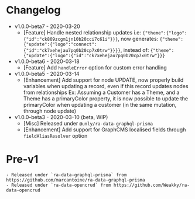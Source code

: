 Changelog
===


- v1.0.0-beta7 - 2020-03-20
    - [Feature] Handle nested relationship updates
        i.e: `{"theme":{"logo":{"id":"ck809zcgm1jn10b20cci7c61i"}}}`, now generates: 
        `{"theme":{"update":{"logo":"connect":{"id":"ck7xehejau7pq0b20cp7x0trw"}}}}`, instead of: 
        `{"theme":{"update":{"logo":{"id":"ck7xehejau7pq0b20cp7x0trw"}}}`
- v1.0.0-beta6 - 2020-03-18
    - [Feature] Add `handleError` option for custom error handling
- v1.0.0-beta5 - 2020-03-14
    - [Enhancement] Add support for node UPDATE, now properly build variables when updating a record, even if this record updates nodes from relationships
        Ex: Assuming a Customer has a Theme, and a Theme has a primaryColor property, it is now possible to update the primaryColor when updating a customer (in the same mutation, through node update)
- v1.0.0-beta3 - 2020-03-10 (beta, WIP)
    - [Misc] Released under `@unly/ra-data-graphql-prisma`
    - [Enhancement] Add support for GraphCMS localised fields through `fieldAliasResolver` option

# Pre-v1
    - Released under `ra-data-graphql-prisma` from https://github.com/marcantoine/ra-data-graphql-prisma
    - Released under `ra-data-opencrud` from https://github.com/Weakky/ra-data-opencrud
